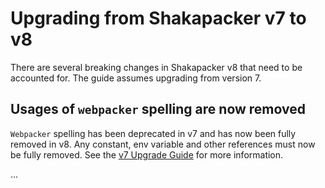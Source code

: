 # Upgrading from Shakapacker v7 to v8

There are several breaking changes in Shakapacker v8 that need to be accounted for. The guide assumes upgrading from version 7.

## Usages of `webpacker` spelling are now removed

`Webpacker` spelling has been deprecated in v7 and has now been fully removed in v8. Any constant, env variable and other references must now be fully removed. See the [v7 Upgrade Guide](./docs/v7_upgrade.md) for more information.

...
